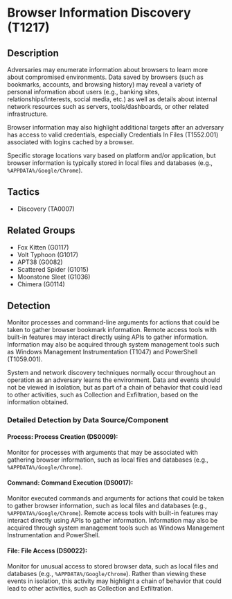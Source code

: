 # Browser Information Discovery (T1217)

## Description
Adversaries may enumerate information about browsers to learn more about compromised environments. Data saved by browsers (such as bookmarks, accounts, and browsing history) may reveal a variety of personal information about users (e.g., banking sites, relationships/interests, social media, etc.) as well as details about internal network resources such as servers, tools/dashboards, or other related infrastructure.

Browser information may also highlight additional targets after an adversary has access to valid credentials, especially Credentials In Files (T1552.001) associated with logins cached by a browser.

Specific storage locations vary based on platform and/or application, but browser information is typically stored in local files and databases (e.g., `%APPDATA%/Google/Chrome`).

## Tactics
- Discovery (TA0007)

## Related Groups
- Fox Kitten (G0117)
- Volt Typhoon (G1017)
- APT38 (G0082)
- Scattered Spider (G1015)
- Moonstone Sleet (G1036)
- Chimera (G0114)

## Detection
Monitor processes and command-line arguments for actions that could be taken to gather browser bookmark information. Remote access tools with built-in features may interact directly using APIs to gather information. Information may also be acquired through system management tools such as Windows Management Instrumentation (T1047) and PowerShell (T1059.001).

System and network discovery techniques normally occur throughout an operation as an adversary learns the environment. Data and events should not be viewed in isolation, but as part of a chain of behavior that could lead to other activities, such as Collection and Exfiltration, based on the information obtained.

### Detailed Detection by Data Source/Component
#### Process: Process Creation (DS0009): 
Monitor for processes with arguments that may be associated with gathering browser information, such as local files and databases (e.g., `%APPDATA%/Google/Chrome`).

#### Command: Command Execution (DS0017): 
Monitor executed commands and arguments for actions that could be taken to gather browser information, such as local files and databases (e.g., `%APPDATA%/Google/Chrome`). Remote access tools with built-in features may interact directly using APIs to gather information. Information may also be acquired through system management tools such as Windows Management Instrumentation and PowerShell.

#### File: File Access (DS0022): 
Monitor for unusual access to stored browser data, such as local files and databases (e.g., `%APPDATA%/Google/Chrome`). Rather than viewing these events in isolation, this activity may highlight a chain of behavior that could lead to other activities, such as Collection and Exfiltration.

